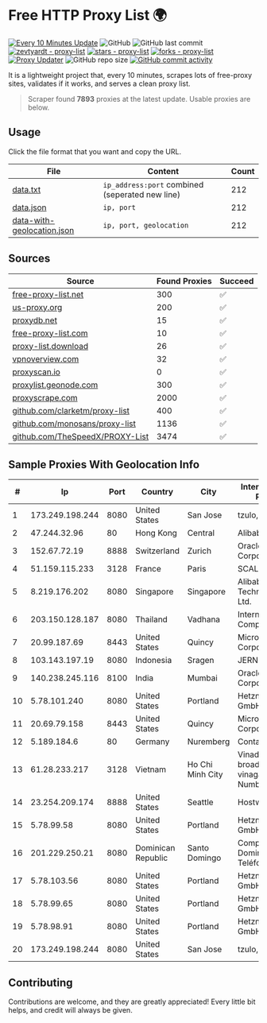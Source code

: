 
# Free HTTP Proxy List 🌍

[![Every 10 Minutes Update](https://github.com/mertguvencli/http-proxy-list/actions/workflows/main.yml/badge.svg?branch=main)](https://github.com/mertguvencli/http-proxy-list/actions/workflows/main.yml)
![GitHub](https://img.shields.io/github/license/mertguvencli/http-proxy-list)
![GitHub last commit](https://img.shields.io/github/last-commit/mertguvencli/http-proxy-list)
[![zevtyardt - proxy-list](https://img.shields.io/static/v1?label=zevtyardt&message=proxy-list&color=blue&logo=github)](https://github.com/zevtyardt/proxy-list "Go to GitHub repo")
[![stars - proxy-list](https://img.shields.io/github/stars/zevtyardt/proxy-list?style=social)](https://github.com/zevtyardt/proxy-list)
[![forks - proxy-list](https://img.shields.io/github/forks/zevtyardt/proxy-list?style=social)](https://github.com/zevtyardt/proxy-list)
[![Proxy Updater](https://github.com/zevtyardt/proxy-list/workflows/Proxy%20Updater/badge.svg)](https://github.com/zevtyardt/proxy-list/actions?query=workflow:"Proxy+Updater")
![GitHub repo size](https://img.shields.io/github/repo-size/zevtyardt/proxy-list)
[![GitHub commit activity](https://img.shields.io/github/commit-activity/m/zevtyardt/proxy-list?logo=commits)](https://github.com/zevtyardt/proxy-list/commits/main)

It is a lightweight project that, every 10 minutes, scrapes lots of free-proxy sites, validates if it works, and serves a clean proxy list.

> Scraper found **7893** proxies at the latest update. Usable proxies are below.

## Usage

Click the file format that you want and copy the URL.

|File|Content|Count|
|----|-------|-----|
|[data.txt](https://raw.githubusercontent.com/mertguvencli/http-proxy-list/main/proxy-list/data.txt)|`ip_address:port` combined (seperated new line)|212|
|[data.json](https://raw.githubusercontent.com/mertguvencli/http-proxy-list/main/proxy-list/data.json)|`ip, port`|212|
|[data-with-geolocation.json](https://raw.githubusercontent.com/mertguvencli/http-proxy-list/main/proxy-list/data-with-geolocation.json)|`ip, port, geolocation`|212|

## Sources

|Source|Found Proxies|Succeed|
|------|-------------|-------|
|[free-proxy-list.net](https://free-proxy-list.net)|300|✅|
|[us-proxy.org](https://www.us-proxy.org)|200|✅|
|[proxydb.net](http://proxydb.net)|15|✅|
|[free-proxy-list.com](https://free-proxy-list.com/?page=&port=&type%5B%5D=http&type%5B%5D=https&up_time=0&search=Search)|10|✅|
|[proxy-list.download](https://www.proxy-list.download/HTTP)|26|✅|
|[vpnoverview.com](https://vpnoverview.com/privacy/anonymous-browsing/free-proxy-servers)|32|✅|
|[proxyscan.io](https://www.proxyscan.io)|0|✅|
|[proxylist.geonode.com](https://proxylist.geonode.com/api/proxy-list?limit=300&page=1&sort_by=lastChecked&sort_type=desc&protocols=http,https)|300|✅|
|[proxyscrape.com](https://api.proxyscrape.com/v2/?request=displayproxies&protocol=http&timeout=10000&country=all&ssl=all&anonymity=all)|2000|✅|
|[github.com/clarketm/proxy-list](https://raw.githubusercontent.com/clarketm/proxy-list/master/proxy-list-raw.txt)|400|✅|
|[github.com/monosans/proxy-list](https://raw.githubusercontent.com/monosans/proxy-list/main/proxies/http.txt)|1136|✅|
|[github.com/TheSpeedX/PROXY-List](https://raw.githubusercontent.com/TheSpeedX/PROXY-List/master/http.txt)|3474|✅|


## Sample Proxies With Geolocation Info

|#|Ip|Port|Country|City|Internet Service Provider|
|-|--|----|-------|----|-------------------------|
|1|173.249.198.244|8080|United States|San Jose|tzulo, inc.|
|2|47.244.32.96|80|Hong Kong|Central|Alibaba.com LLC|
|3|152.67.72.19|8888|Switzerland|Zurich|Oracle Corporation|
|4|51.159.115.233|3128|France|Paris|SCALEWAY|
|5|8.219.176.202|8080|Singapore|Singapore|Alibaba (US) Technology Co., Ltd.|
|6|203.150.128.187|8080|Thailand|Vadhana|Internet Thailand Company Ltd|
|7|20.99.187.69|8443|United States|Quincy|Microsoft Corporation|
|8|103.143.197.19|8080|Indonesia|Sragen|JERNIHNETWORK|
|9|140.238.245.116|8100|India|Mumbai|Oracle Corporation|
|10|5.78.101.240|8080|United States|Portland|Hetzner Online GmbH|
|11|20.69.79.158|8443|United States|Quincy|Microsoft Corporation|
|12|5.189.184.6|80|Germany|Nuremberg|Contabo GmbH|
|13|61.28.233.217|3128|Vietnam|Ho Chi Minh City|Vinadata broadcast via vinagame AS Number|
|14|23.254.209.174|8888|United States|Seattle|Hostwinds LLC.|
|15|5.78.99.58|8080|United States|Portland|Hetzner Online GmbH|
|16|201.229.250.21|8080|Dominican Republic|Santo Domingo|Compañía Dominicana de Teléfonos S. A.|
|17|5.78.103.56|8080|United States|Portland|Hetzner Online GmbH|
|18|5.78.99.65|8080|United States|Portland|Hetzner Online GmbH|
|19|5.78.98.91|8080|United States|Portland|Hetzner Online GmbH|
|20|173.249.198.244|8080|United States|San Jose|tzulo, inc.|



## Contributing

Contributions are welcome, and they are greatly appreciated! Every
little bit helps, and credit will always be given.

